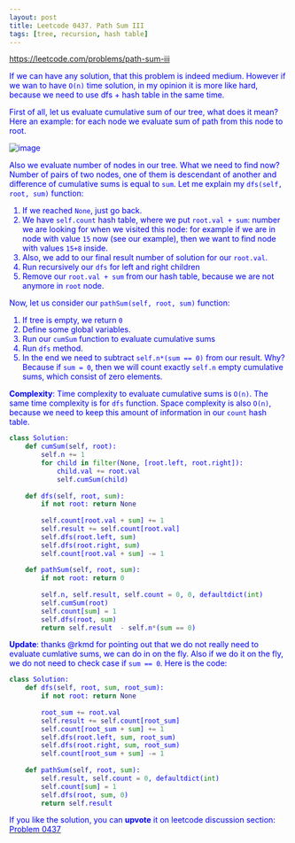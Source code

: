 ```yaml
---
layout: post
title: Leetcode 0437. Path Sum III
tags: [tree, recursion, hash table]
---
```


<a href="https://leetcode.com/problems/path-sum-iii"> <font color = blue>https://leetcode.com/problems/path-sum-iii

If we can have any solution, that this problem is indeed medium. However if we wan to have `O(n)` time solution, in my opinion it is more like hard, because we need to use dfs + hash table in the same time.

First of all, let us evaluate cumulative sum of our tree, what does it mean? Here an example: for each node we evaluate sum of path from this node to root.

![image](https://assets.leetcode.com/users/images/119b5a72-5244-4cd7-bb6e-60784d94c2a0_1596872120.09719.png)


Also we evaluate number of nodes in our tree. What we need to find now? Number of pairs of two nodes, one of them is descendant of another and difference of cumulative sums is equal to `sum`. Let me explain my `dfs(self, root, sum)` function:

1. If we reached `None`, just go back.
2. We have `self.count` hash table, where we put `root.val + sum`: number we are looking for when we visited this node: for example if we are in node with value `15` now (see our example), then we want to find node with values `15+8` inside. 
3. Also, we add to our final result number of solution for our `root.val`. 
4. Run recursively our `dfs` for left and right children
5. Remove our `root.val + sum` from our hash table, because we are not anymore in `root` node.

Now, let us consider our `pathSum(self, root, sum)` function:
1. If tree is empty, we return `0`
2. Define some global variables.
3. Run our `cumSum` function to evaluate cumulative sums
4. Run `dfs` method.
5. In the end we need to subtract `self.n*(sum == 0)` from our result. Why? Because if `sum = 0`, then we will count exactly `self.n` empty cumulative sums, which consist of zero elements.

**Complexity**: Time complexity to evaluate cumulative sums is `O(n)`. The same time complexity is for `dfs` function. Space complexity is also `O(n)`, because we need to keep this amount of information in our `count` hash table.

```python
class Solution:
    def cumSum(self, root):
        self.n += 1
        for child in filter(None, [root.left, root.right]):
            child.val += root.val
            self.cumSum(child)
                
    def dfs(self, root, sum):
        if not root: return None
        
        self.count[root.val + sum] += 1
        self.result += self.count[root.val]
        self.dfs(root.left, sum)
        self.dfs(root.right, sum)
        self.count[root.val + sum] -= 1
 
    def pathSum(self, root, sum):
        if not root: return 0
        
        self.n, self.result, self.count = 0, 0, defaultdict(int)
        self.cumSum(root)
        self.count[sum] = 1
        self.dfs(root, sum)
        return self.result  - self.n*(sum == 0) 
```

**Update**: thanks @rkmd for pointing out that we do not really need to evaluate cumlative sums, we can do in on the fly. Also if we do it on the fly, we do not need to check case if `sum == 0`. Here is the code:

```python
class Solution:
    def dfs(self, root, sum, root_sum):
        if not root: return None
        
        root_sum += root.val
        self.result += self.count[root_sum]  
        self.count[root_sum + sum] += 1
        self.dfs(root.left, sum, root_sum)
        self.dfs(root.right, sum, root_sum)
        self.count[root_sum + sum] -= 1
 
    def pathSum(self, root, sum):
        self.result, self.count = 0, defaultdict(int)
        self.count[sum] = 1
        self.dfs(root, sum, 0)
        return self.result
```

If you like the solution, you can **upvote** it on leetcode discussion section:<a href="https://leetcode.com/problems/path-sum-iii/discuss/779227/python-dfs-hash-table-using-cumulative-sums-explained"> <font color = blue>Problem 0437
